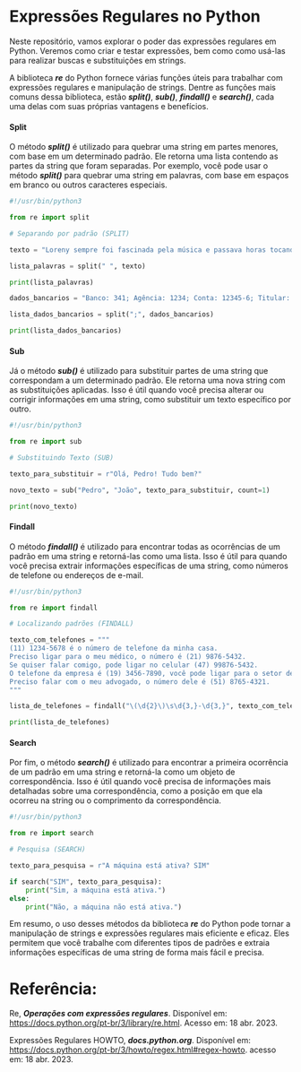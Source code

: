 # Expressões Regulares no Python

Neste repositório, vamos explorar o poder das expressões regulares em Python. Veremos como criar e testar expressões, bem como como usá-las para realizar buscas e substituições em strings. 

A biblioteca ***re*** do Python fornece várias funções úteis para trabalhar com expressões regulares e manipulação de strings. Dentre as funções mais comuns dessa biblioteca, estão ***split()***, ***sub()***, ***findall()*** e ***search()***, cada uma delas com suas próprias vantagens e benefícios.

#### Split

O método ***split()*** é utilizado para quebrar uma string em partes menores, com base em um determinado padrão. Ele retorna uma lista contendo as partes da string que foram separadas. Por exemplo, você pode usar o método ***split()*** para quebrar uma string em palavras, com base em espaços em branco ou outros caracteres especiais.

```python
#!/usr/bin/python3

from re import split

# Separando por padrão (SPLIT)

texto = "Loreny sempre foi fascinada pela música e passava horas tocando piano em seu quarto."

lista_palavras = split(" ", texto)

print(lista_palavras)

dados_bancarios = "Banco: 341; Agência: 1234; Conta: 12345-6; Titular: João da Silva; Saldo: R$ 1000.00; Tipo: Corrente"

lista_dados_bancarios = split(";", dados_bancarios)

print(lista_dados_bancarios)

```

#### Sub

Já o método ***sub()*** é utilizado para substituir partes de uma string que correspondam a um determinado padrão. Ele retorna uma nova string com as substituições aplicadas. Isso é útil quando você precisa alterar ou corrigir informações em uma string, como substituir um texto específico por outro.

```python
#!/usr/bin/python3

from re import sub

# Substituindo Texto (SUB)

texto_para_substituir = r"Olá, Pedro! Tudo bem?"

novo_texto = sub("Pedro", "João", texto_para_substituir, count=1)

print(novo_texto)

```

#### Findall

O método ***findall()*** é utilizado para encontrar todas as ocorrências de um padrão em uma string e retorná-las como uma lista. Isso é útil para quando você precisa extrair informações específicas de uma string, como números de telefone ou endereços de e-mail.

```python
#!/usr/bin/python3

from re import findall

# Localizando padrões (FINDALL)

texto_com_telefones = """
(11) 1234-5678 é o número de telefone da minha casa.
Preciso ligar para o meu médico, o número é (21) 9876-5432.
Se quiser falar comigo, pode ligar no celular (47) 99876-5432.
O telefone da empresa é (19) 3456-7890, você pode ligar para o setor de atendimento.
Preciso falar com o meu advogado, o número dele é (51) 8765-4321.
"""

lista_de_telefones = findall("\(\d{2}\)\s\d{3,}-\d{3,}", texto_com_telefones)

print(lista_de_telefones)

```

#### Search

Por fim, o método ***search()*** é utilizado para encontrar a primeira ocorrência de um padrão em uma string e retorná-la como um objeto de correspondência. Isso é útil quando você precisa de informações mais detalhadas sobre uma correspondência, como a posição em que ela ocorreu na string ou o comprimento da correspondência.

```python
#!/usr/bin/python3

from re import search

# Pesquisa (SEARCH)

texto_para_pesquisa = r"A máquina está ativa? SIM"

if search("SIM", texto_para_pesquisa):
    print("Sim, a máquina está ativa.")
else:
    print("Não, a máquina não está ativa.")

```

Em resumo, o uso desses métodos da biblioteca ***re*** do Python pode tornar a manipulação de strings e expressões regulares mais eficiente e eficaz. Eles permitem que você trabalhe com diferentes tipos de padrões e extraia informações específicas de uma string de forma mais fácil e precisa.

# Referência:

Re, ***Operações com expressões regulares***. Disponível em: <https://docs.python.org/pt-br/3/library/re.html>. Acesso em: 18 abr. 2023.

Expressões Regulares HOWTO, ***docs.python.org***. Disponível em: <https://docs.python.org/pt-br/3/howto/regex.html#regex-howto>. acesso em: 18 abr. 2023.